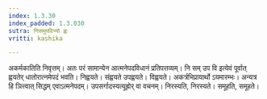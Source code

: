 ```yaml
---
index: 1.3.30
index_padded: 1.3.030
sutra: निसमुपविभ्यो ह्वः
vritti: kashika

---
```

अकर्मकातिति निवृत्तम्। अतः परं सामान्येन आत्मनेपदविधानं प्रतिपत्तव्यम्। नि सम् उप वि इत्येवं पूर्वात् ह्वयतेर् धातोरात्नमेपदं भवति। निह्वयते। संह्वयते उपह्वयते। विह्वयते। अकर्त्रभिप्रायार्थो ऽयमारम्भः। अन्यत्र हि ञित्त्वात् सिद्धम् एवाऽत्मनेपदम्। उपसर्गादस्यत्यूह्रोर् वा वचनम्। निरस्यति, निरस्यते। समूहति, समूहते।